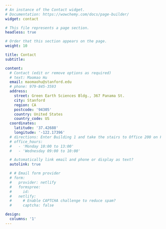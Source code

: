 ```yaml
---
# An instance of the Contact widget.
# Documentation: https://wowchemy.com/docs/page-builder/
widget: contact

# This file represents a page section.
headless: true

# Order that this section appears on the page.
weight: 10

title: Contact
subtitle:

content:
  # Contact (edit or remove options as required)
  # text: Maomao Hu
  email: maomaohu@stanford.edu
  # phone: 979-845-3593
  address:
    street: Green Earth Sciences Bldg., 367 Panama St.
    city: Stanford
    region: CA
    postcode: '94305'
    country: United States
    country_code: US
  coordinates:
    latitude: '37.42688'
    longitude: '-122.17396'
  # directions: Enter Building 1 and take the stairs to Office 200 on Floor 2
  # office_hours:
  #   - 'Monday 10:00 to 13:00'
  #   - 'Wednesday 09:00 to 10:00'

  # Automatically link email and phone or display as text?
  autolink: true

  # # Email form provider
  # form:
  #   provider: netlify
  #   formspree:
  #     id:
  #   netlify:
  #     # Enable CAPTCHA challenge to reduce spam?
  #     captcha: false

design:
  columns: '1'
---
```




